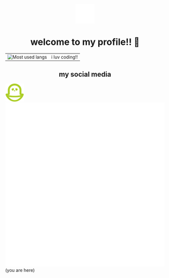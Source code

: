 <div align="center">
  <a href="#">
    <img src="ASSETS/github.svg" alt="github" height="61px">
  </a>
</div>

<div align="center">

  # welcome to my profile!! 👋
  
</div>


  <table>
    <tbody>
      <tr>
        <td>
          <img src="https://github-readme-stats.vercel.app/api/top-langs/?username=avaalef&layout=compact&hide_border=true&bg_color=1e1e2f&title_color=8be9fd&text_color=f8f8f2&icon_color=ff79c6&border_radius=12&card_width=350&card_height=400" alt="Most used langs">
        </td>
        <td>
          i luv coding!!
        </td>
      </tr>
    </tbody>
  </table>

<div align="center">

  ## my social media

</div>

<a href="https://pikidiary.lol/@runningman" target="__blank">
    <img src="https://raw.githubusercontent.com/5quirre1/5quirre1/refs/heads/main/assets/README/icons/piki.png" alt="Piki Alien">
</a>

<img src="ASSETS/github.svg" alt="Github"> 
(you are here)
